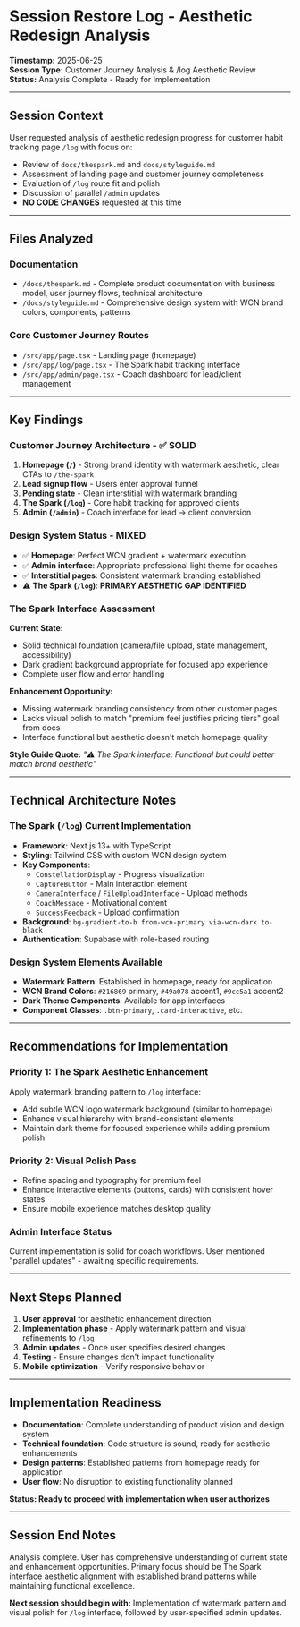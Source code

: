 # Session Restore Log - Aesthetic Redesign Analysis
**Timestamp:** 2025-06-25  
**Session Type:** Customer Journey Analysis & /log Aesthetic Review  
**Status:** Analysis Complete - Ready for Implementation

---

## Session Context

User requested analysis of aesthetic redesign progress for customer habit tracking page `/log` with focus on:
- Review of `docs/thespark.md` and `docs/styleguide.md` 
- Assessment of landing page and customer journey completeness
- Evaluation of `/log` route fit and polish
- Discussion of parallel `/admin` updates
- **NO CODE CHANGES** requested at this time

---

## Files Analyzed

### Documentation
- `/docs/thespark.md` - Complete product documentation with business model, user journey flows, technical architecture
- `/docs/styleguide.md` - Comprehensive design system with WCN brand colors, components, patterns

### Core Customer Journey Routes
- `/src/app/page.tsx` - Landing page (homepage)
- `/src/app/log/page.tsx` - The Spark habit tracking interface
- `/src/app/admin/page.tsx` - Coach dashboard for lead/client management

---

## Key Findings

### Customer Journey Architecture - ✅ SOLID
1. **Homepage (`/`)** - Strong brand identity with watermark aesthetic, clear CTAs to `/the-spark`
2. **Lead signup flow** - Users enter approval funnel
3. **Pending state** - Clean interstitial with watermark branding  
4. **The Spark (`/log`)** - Core habit tracking for approved clients
5. **Admin (`/admin`)** - Coach interface for lead → client conversion

### Design System Status - MIXED
- ✅ **Homepage**: Perfect WCN gradient + watermark execution
- ✅ **Admin interface**: Appropriate professional light theme for coaches
- ✅ **Interstitial pages**: Consistent watermark branding established
- ⚠️ **The Spark (`/log`)**: **PRIMARY AESTHETIC GAP IDENTIFIED**

### The Spark Interface Assessment
**Current State:**
- Solid technical foundation (camera/file upload, state management, accessibility)
- Dark gradient background appropriate for focused app experience
- Complete user flow and error handling

**Enhancement Opportunity:**
- Missing watermark branding consistency from other customer pages
- Lacks visual polish to match "premium feel justifies pricing tiers" goal from docs
- Interface functional but aesthetic doesn't match homepage quality

**Style Guide Quote:** *"⚠️ The Spark interface: Functional but could better match brand aesthetic"*

---

## Technical Architecture Notes

### The Spark (`/log`) Current Implementation
- **Framework**: Next.js 13+ with TypeScript
- **Styling**: Tailwind CSS with custom WCN design system
- **Key Components**: 
  - `ConstellationDisplay` - Progress visualization
  - `CaptureButton` - Main interaction element
  - `CameraInterface` / `FileUploadInterface` - Upload methods
  - `CoachMessage` - Motivational content
  - `SuccessFeedback` - Upload confirmation
- **Background**: `bg-gradient-to-b from-wcn-primary via-wcn-dark to-black`
- **Authentication**: Supabase with role-based routing

### Design System Elements Available
- **Watermark Pattern**: Established in homepage, ready for application
- **WCN Brand Colors**: `#216869` primary, `#49a078` accent1, `#9cc5a1` accent2
- **Dark Theme Components**: Available for app interfaces
- **Component Classes**: `.btn-primary`, `.card-interactive`, etc.

---

## Recommendations for Implementation

### Priority 1: The Spark Aesthetic Enhancement
Apply watermark branding pattern to `/log` interface:
- Add subtle WCN logo watermark background (similar to homepage)
- Enhance visual hierarchy with brand-consistent elements
- Maintain dark theme for focused experience while adding premium polish

### Priority 2: Visual Polish Pass
- Refine spacing and typography for premium feel
- Enhance interactive elements (buttons, cards) with consistent hover states
- Ensure mobile experience matches desktop quality

### Admin Interface Status
Current implementation is solid for coach workflows. User mentioned "parallel updates" - awaiting specific requirements.

---

## Next Steps Planned

1. **User approval** for aesthetic enhancement direction
2. **Implementation phase** - Apply watermark pattern and visual refinements to `/log`
3. **Admin updates** - Once user specifies desired changes
4. **Testing** - Ensure changes don't impact functionality
5. **Mobile optimization** - Verify responsive behavior

---

## Implementation Readiness

- **Documentation**: Complete understanding of product vision and design system
- **Technical foundation**: Code structure is sound, ready for aesthetic enhancements
- **Design patterns**: Established patterns from homepage ready for application
- **User flow**: No disruption to existing functionality planned

**Status: Ready to proceed with implementation when user authorizes**

---

## Session End Notes

Analysis complete. User has comprehensive understanding of current state and enhancement opportunities. Primary focus should be The Spark interface aesthetic alignment with established brand patterns while maintaining functional excellence.

**Next session should begin with:** Implementation of watermark pattern and visual polish for `/log` interface, followed by user-specified admin updates.